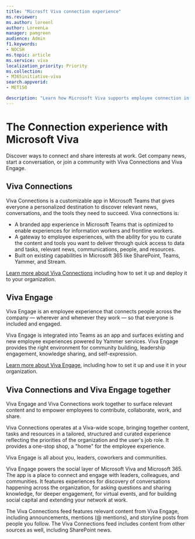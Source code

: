 ```yaml
---
title: "Microsft Viva connection experience"
ms.reviewer: 
ms.author: loreenl
author: LoreenLa
manager: pamgreen
audience: Admin
f1.keywords:
- NOCSH
ms.topic: article
ms.service: viva
localization_priority: Priority
ms.collection:  
- M365initiative-viva
search.appverid:
- MET150

description: "Learn how Microsoft Viva supports employee connection in your organization"
---
```


# The Connection experience with Microsoft Viva
Discover ways to connect and share interests at work. Get company news,  start a conversation, or join a community with Viva Connections and Viva Engage.

## Viva Connections
Viva Connections is a customizable app in Microsoft Teams that gives everyone a personalized destination to discover relevant news, conversations, and the tools they need to succeed.
Viva connections is:
* A branded app experience in Microsoft Teams that is optimized to enable experiences for information workers and frontline workers.
* A gateway to employee experiences, with the ability for you to curate the content and tools you want to deliver through quick access to data and tasks, relevant news, communications, people, and resources.
* Built on existing capabilities in Microsoft 365 like SharePoint, Teams, Yammer, and Stream.

[Learn more about Viva Connections](/viva/connections/viva-connections-overview) including how to set it up and deploy it to your organization.

## Viva Engage
Viva Engage is an employee experience that connects people across the company — wherever and whenever they work — so that everyone is included and engaged. 

Viva Engage is integrated into Teams as an app and surfaces existing and new employee experiences powered by Yammer services. Viva Engage provides the right environment for community building, leadership engagement, knowledge sharing, and self-expression. 

[Learn more about Viva Engage](/viva/engage/overview), including how to set it up and use it in your organization.

## Viva Connections and Viva Engage together

Viva Engage and Viva Connections work together to surface relevant content and to empower employees to contribute, collaborate, work, and share.

Viva Connections operates at a Viva-wide scope, bringing together content, tasks and resources in a tailored, structured and curated experience reflecting the priorities of the organization and the user's job role. It provides a one-stop shop, a "home" for the employee experience. 

Viva Engage is all about you, leaders, coworkers and communities.

Viva Engage powers the social layer of Microsoft Viva and Microsoft 365. The app is a place to connect and engage with leaders, colleagues, and communities. It features experiences for discovery of conversations happening across the organization, for asking questions and sharing knowledge, for deeper engagement, for virtual events, and for building social capital and extending your network at work.

The Viva Connections feed features relevant content from Viva Engage, including announcements, mentions (@ mentions), and storyline posts from people you follow. The Viva Connections feed includes content from other sources as well, including SharePoint news.

